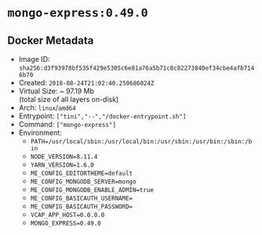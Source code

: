 # `mongo-express:0.49.0`

## Docker Metadata

- Image ID: `sha256:d3f93978bf535f429e5305c6e81a76a5b71c8c82273840ef34cbe4afb7146b70`
- Created: `2018-08-24T21:02:40.250686024Z`
- Virtual Size: ~ 97.19 Mb  
  (total size of all layers on-disk)
- Arch: `linux`/`amd64`
- Entrypoint: `["tini","--","/docker-entrypoint.sh"]`
- Command: `["mongo-express"]`
- Environment:
  - `PATH=/usr/local/sbin:/usr/local/bin:/usr/sbin:/usr/bin:/sbin:/bin`
  - `NODE_VERSION=8.11.4`
  - `YARN_VERSION=1.6.0`
  - `ME_CONFIG_EDITORTHEME=default`
  - `ME_CONFIG_MONGODB_SERVER=mongo`
  - `ME_CONFIG_MONGODB_ENABLE_ADMIN=true`
  - `ME_CONFIG_BASICAUTH_USERNAME=`
  - `ME_CONFIG_BASICAUTH_PASSWORD=`
  - `VCAP_APP_HOST=0.0.0.0`
  - `MONGO_EXPRESS=0.49.0`

